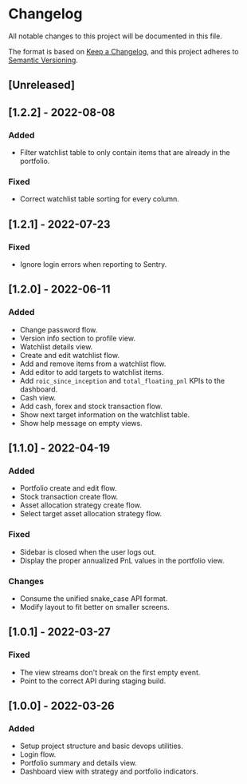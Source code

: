 # Changelog

All notable changes to this project will be documented in this file.

The format is based on [Keep a Changelog](https://keepachangelog.com/en/1.0.0/),
and this project adheres to [Semantic Versioning](https://semver.org/spec/v2.0.0.html).

## [Unreleased]

## [1.2.2] - 2022-08-08

### Added

- Filter watchlist table to only contain items that are already in the portfolio.

### Fixed

- Correct watchlist table sorting for every column.

## [1.2.1] - 2022-07-23

### Fixed

- Ignore login errors when reporting to Sentry.

## [1.2.0] - 2022-06-11

### Added

- Change password flow.
- Version info section to profile view.
- Watchlist details view.
- Create and edit watchlist flow.
- Add and remove items from a watchlist flow.
- Add editor to add targets to watchlist items.
- Add `roic_since_inception` and `total_floating_pnl` KPIs to the dashboard.
- Cash view.
- Add cash, forex and stock transaction flow.
- Show next target information on the watchlist table.
- Show help message on empty views.

## [1.1.0] - 2022-04-19

### Added

- Portfolio create and edit flow.
- Stock transaction create flow.
- Asset allocation strategy create flow.
- Select target asset allocation strategy flow.

### Fixed

- Sidebar is closed when the user logs out.
- Display the proper annualized PnL values in the portfolio view.

### Changes

- Consume the unified snake_case API format.
- Modify layout to fit better on smaller screens.

## [1.0.1] - 2022-03-27

### Fixed

- The view streams don't break on the first empty event.
- Point to the correct API during staging build.

## [1.0.0] - 2022-03-26

### Added

- Setup project structure and basic devops utilities.
- Login flow.
- Portfolio summary and details view.
- Dashboard view with strategy and portfolio indicators.
